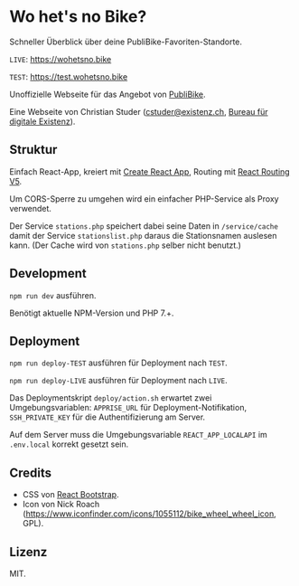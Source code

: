 # Wo het's no Bike?

Schneller Überblick über deine PubliBike-Favoriten-Standorte.

`LIVE`: <https://wohetsno.bike>

`TEST`: <https://test.wohetsno.bike>

Unoffizielle Webseite für das Angebot von [PubliBike](https://www.publibike.ch).

Eine Webseite von Christian Studer ([cstuder@existenz.ch](mailto:cstuder@existenz.ch), [Bureau für digitale Existenz](http://bureau.existenz.ch/)).

## Struktur

Einfach React-App, kreiert mit [Create React App](https://github.com/facebook/create-react-app), Routing mit [React Routing V5](https://reacttraining.com/react-router/).

Um CORS-Sperre zu umgehen wird ein einfacher PHP-Service als Proxy verwendet.

Der Service `stations.php` speichert dabei seine Daten in `/service/cache` damit der Service `stationslist.php` daraus die Stationsnamen auslesen kann. (Der Cache wird von `stations.php` selber nicht benutzt.)

## Development

`npm run dev` ausführen.

Benötigt aktuelle NPM-Version und PHP 7.+.

## Deployment

`npm run deploy-TEST` ausführen für Deployment nach `TEST`.

`npm run deploy-LIVE` ausführen für Deployment nach `LIVE`.

Das Deploymentskript `deploy/action.sh` erwartet zwei Umgebungsvariablen: `APPRISE_URL` für Deployment-Notifikation, `SSH_PRIVATE_KEY` für die Authentifizierung am Server.

Auf dem Server muss die Umgebungsvariable `REACT_APP_LOCALAPI` im `.env.local` korrekt gesetzt sein.

## Credits

- CSS von [React Bootstrap](https://react-bootstrap.netlify.com/).
- Icon von Nick Roach (<https://www.iconfinder.com/icons/1055112/bike_wheel_wheel_icon>, GPL).

## Lizenz

MIT.
